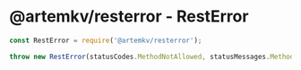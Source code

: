 @artemkv/resterror - RestError
=======

```js
const RestError = require('@artemkv/resterror');

throw new RestError(statusCodes.MethodNotAllowed, statusMessages.MethodNotAllowed);
```